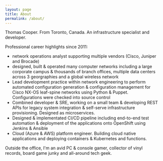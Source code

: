 ```yaml
---
layout: page
title: About
permalink: /about/
---
```


Thomas Cooper. From Toronto, Canada. An infrastructure specialist and developer.

Professional career highlights since 2011: 
* network operations analyst supporting multiple vendors (Cisco, Juniper and Brocade)
* designed, built & operated many computer networks including a large corporate campus & thousands of branch offices, multiple data centers across 3 georgraphies and a global wireless network
* Lead development practice within network engineering to perform automated configuration generation & configuration management for Cisco NX-OS leaf-spine networks using Python & Puppet. Configurations were checked into source control 
* Combined developer & SRE, working on a small team & developing REST APIs for legacy system integration & self-serve infrastructure provisioning. Designed as microservices. 
* Designed & implementated CI/CD pipeline including end-to-end test automation & deployment of the applications onto OpenShift using Jenkins & Ansible
* Cloud (Azure & AWS) platform engineer. Building cloud native applications and deploying containers & Kubernetes and functions.

Outside the office, I'm an avid PC & console gamer, collector of vinyl records, board game junky and all-around tech geek.
